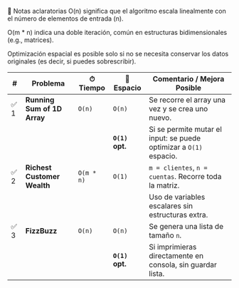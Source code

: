 📌 Notas aclaratorias
O(n) significa que el algoritmo escala linealmente con el número de elementos de entrada (n).

O(m * n) indica una doble iteración, común en estructuras bidimensionales (e.g., matrices).

Optimización espacial es posible solo si no se necesita conservar los datos originales (es decir, si puedes sobrescribir).

| #   | Problema                    | ⏱ Tiempo   | 🧠 Espacio      | Comentario / Mejora Posible                                        |
| --- | --------------------------- | ---------- | --------------- | ------------------------------------------------------------------ |
| ✅ 1 | **Running Sum of 1D Array** | `O(n)`     | `O(n)`          | Se recorre el array una vez y se crea uno nuevo.                   |
|     |                             |            | **`O(1)` opt.** | Si se permite mutar el input: se puede optimizar a `O(1)` espacio. |
| ✅ 2 | **Richest Customer Wealth** | `O(m * n)` | `O(1)`          | `m = clientes`, `n = cuentas`. Recorre toda la matriz.             |
|     |                             |            |                 | Uso de variables escalares sin estructuras extra.                  |
| ✅ 3 | **FizzBuzz**                | `O(n)`     | `O(n)`          | Se genera una lista de tamaño `n`.                                 |
|     |                             |            | **`O(1)` opt.** | Si imprimieras directamente en consola, sin guardar lista.         |
